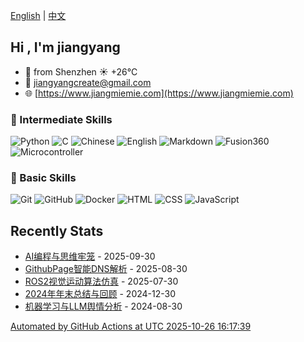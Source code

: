 [English](README.md) | [中文](README_zh.md)

## Hi , I'm jiangyang

- 🐼 from Shenzhen  ☀️   +26°C
- 📧 [jiangyangcreate@gmail.com](mailto:jiangyangcreate@gmail.com)
- 🌐 [https://www.jiangmiemie.com](https://www.jiangmiemie.com)

### 🔨 Intermediate Skills

![Python](https://img.shields.io/badge/-Python-333333?style=flat&logo=python)
![C](https://img.shields.io/badge/C-00599C?style=flat&logo=c%2B%2B)
![Chinese](https://img.shields.io/badge/-Chinese-333333?style=flat-square&logo=chinese)
![English](https://img.shields.io/badge/-English-333333?style=flat-square&logo=english)
![Markdown](https://img.shields.io/badge/-Markdown-333333?style=flat&logo=markdown)
![Fusion360](https://img.shields.io/badge/-Fusion360-333333?style=flat&logo=Fusion360)
![Microcontroller](https://img.shields.io/badge/Microcontroller-00599C?style=flat&logo=Microcontroller)

### 🔨 Basic Skills

![Git](https://img.shields.io/badge/-Git-333333?style=flat-square&logo=git)
![GitHub](https://img.shields.io/badge/-GitHub-333333?style=flat-square&logo=github)
![Docker](https://img.shields.io/badge/-Docker-333333?style=flat&logo=docker)
![HTML](https://img.shields.io/badge/-HTML-333333?style=flat&logo=html5)
![CSS](https://img.shields.io/badge/-CSS-333333?style=flat&logo=css3)
![JavaScript](https://img.shields.io/badge/-JavaScript-333333?style=flat&logo=javascript)


## Recently Stats

* <a href='https://jiangmiemie.com/blog/2025/9/30/' target='_blank'>AI编程与思维牢笼</a> - 2025-09-30
* <a href='https://jiangmiemie.com/blog/2025/8/30/' target='_blank'>GithubPage智能DNS解析</a> - 2025-08-30
* <a href='https://jiangmiemie.com/blog/2025/7/30/' target='_blank'>ROS2视觉运动算法仿真</a> - 2025-07-30
* <a href='https://jiangmiemie.com/blog/2024/12/30/' target='_blank'>2024年年末总结与回顾</a> - 2024-12-30
* <a href='https://jiangmiemie.com/blog/2024/8/30/' target='_blank'>机器学习与LLM舆情分析</a> - 2024-08-30

[Automated by GitHub Actions at UTC 2025-10-26 16:17:39](build_readme.py)